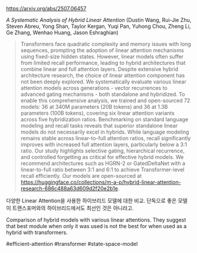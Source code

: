 https://arxiv.org/abs/2507.06457

*A Systematic Analysis of Hybrid Linear Attention* (Dustin Wang, Rui-Jie Zhu, Steven Abreu, Yong Shan, Taylor Kergan, Yuqi Pan, Yuhong Chou, Zheng Li, Ge Zhang, Wenhao Huang, Jason Eshraghian)

> Transformers face quadratic complexity and memory issues with long sequences, prompting the adoption of linear attention mechanisms using fixed-size hidden states. However, linear models often suffer from limited recall performance, leading to hybrid architectures that combine linear and full attention layers. Despite extensive hybrid architecture research, the choice of linear attention component has not been deeply explored. We systematically evaluate various linear attention models across generations - vector recurrences to advanced gating mechanisms - both standalone and hybridized. To enable this comprehensive analysis, we trained and open-sourced 72 models: 36 at 340M parameters (20B tokens) and 36 at 1.3B parameters (100B tokens), covering six linear attention variants across five hybridization ratios. Benchmarking on standard language modeling and recall tasks reveals that superior standalone linear models do not necessarily excel in hybrids. While language modeling remains stable across linear-to-full attention ratios, recall significantly improves with increased full attention layers, particularly below a 3:1 ratio. Our study highlights selective gating, hierarchical recurrence, and controlled forgetting as critical for effective hybrid models. We recommend architectures such as HGRN-2 or GatedDeltaNet with a linear-to-full ratio between 3:1 and 6:1 to achieve Transformer-level recall efficiently. Our models are open-sourced at https://huggingface.co/collections/m-a-p/hybrid-linear-attention-research-686c488a63d609d2f20e2b1e.

다양한 Linear Attention을 사용한 하이브리드 모델에 대한 비교. 단독으로 좋은 모델이 트랜스포머와의 하이브리드에서도 최선인 것은 아니라고.

<english>
Comparison of hybrid models with various linear attentions. They suggest that best module when only it was used is not the best for when used as a hybrid with transformers.
</english>

#efficient-attention #transformer #state-space-model 